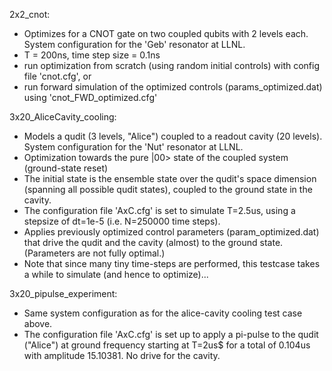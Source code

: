 2x2_cnot:
  * Optimizes for a CNOT gate on two coupled qubits with 2 levels each. System configuration for the 'Geb' resonator at LLNL.
  * T = 200ns, time step size = 0.1ns
  * run optimization from scratch (using random initial controls) with config file 'cnot.cfg', or 
  * run forward simulation of the optimized controls (params_optimized.dat) using 'cnot_FWD_optimized.cfg'


3x20_AliceCavity_cooling:
  * Models a qudit (3 levels, "Alice") coupled to a readout cavity (20 levels). System configuration for the 'Nut' resonator at LLNL.
  * Optimization towards the pure |00> state of the coupled system (ground-state reset)
  * The initial state is the ensemble state over the qudit's space dimension (spanning all possible qudit states), coupled to the ground state in the cavity.
  * The configuration file 'AxC.cfg' is set to simulate T=2.5us, using a stepsize of dt=1e-5 (i.e. N=250000 time steps). 
  * Applies previously optimized control parameters (param_optimized.dat) that drive the qudit and the cavity (almost) to the ground state. (Parameters are not fully optimal.)
  * Note that since many tiny time-steps are performed, this testcase takes a while to simulate (and hence to optimize)...


3x20_pipulse_experiment:
  * Same system configuration as for the alice-cavity cooling test case above.
  * The configuration file 'AxC.cfg' is set up to apply a pi-pulse to the qudit ("Alice") at ground frequency starting at T=2us$ for a total of 0.104us with amplitude 15.10381. No drive for the cavity.


